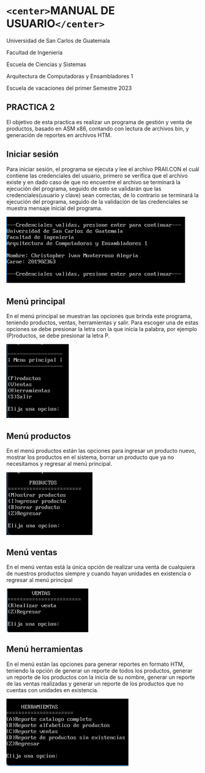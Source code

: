 # `<center>`**MANUAL DE USUARIO**`</center>`

Universidad de San Carlos de Guatemala

Facultad de Ingeniería

Escuela de Ciencias y Sistemas

Arquitectura de Computadoras y Ensambladores 1

Escuela de vacaciones del primer Semestre 2023

## PRACTICA 2

El objetivo de esta practica es realizar un programa de gestión y venta de productos, basado en ASM x86, contando con lectura de archivos bin, y generación de reportes en archivos HTM.

## Iniciar sesión

Para iniciar sesión, el programa se ejecuta y lee el archivo PRAII.CON el cuál contiene las credenciales del usuario, primero se verifica que el archivo existe y en dado caso de que no encuentre el archivo se terminará la ejecución del programa, seguido de esto se validarán que las credenciales(usuario y clave) sean correctas, de lo contrario se terminará la ejecución del programa, seguido de la validación de las credenciales se muestra mensaje inicial del programa.

![Mensaje inicial!](imgs/I1.png)

## Menú principal

En el menú principal se muestran las opciones que brinda este programa, teniendo productos, ventas, herramientas y salir.
Para escoger una de estas opciones se debe presionar la letra con la que inicia la palabra, por ejemplo (P)roductos, se debe presionar la letra P.

![Mensaje inicial!](imgs/I2.png)

## Menú productos

En el menú productos están las opciones para ingresar un producto nuevo, mostrar los productos en el sistema, borrar un producto que ya no necesitamos y regresar al menú principal.

![Mensaje inicial!](imgs/I3.png)

## Menú ventas

En el menú ventas está la única opción de realizar una venta de cualquiera de nuestros productos siempre y cuando hayan unidades en existencia o regresar al menú principal

![Mensaje inicial!](imgs/I4.png)

## Menú herramientas

En el menú están las opciones para generar reportes en formato HTM, teniendo la opción de generar un reporte de todos los productos, generar un reporte de los productos con la inicia de su nombre, generar un reporte de las ventas realizadas y generar un reporte de los productos que no cuentas con unidades en existencia.

![Mensaje inicial!](imgs/I5.png)
